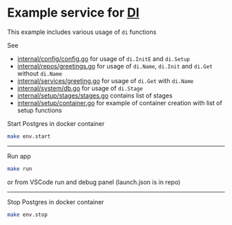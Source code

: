 # Example service for [DI](https://github.com/sabahtalateh/di)

This example includes various usage of `di` functions

See 
- [internal/config/config.go](https://github.com/sabahtalateh/diexample/blob/main/internal/config/config.go) for usage of `di.InitE` and `di.Setup`
- [internal/repos/greetings.go](https://github.com/sabahtalateh/diexample/blob/main/internal/repos/greetings.go) for usage of `di.Name`, `di.Init` and `di.Get` without `di.Name`
- [internal/services/greeting.go](https://github.com/sabahtalateh/diexample/blob/main/internal/services/greeting.go) for usage of `di.Get` with `di.Name`
- [internal/system/db.go](https://github.com/sabahtalateh/diexample/blob/main/internal/system/db.go) for usage of `di.Stage`
- [internal/setup/stages/stages.go](https://github.com/sabahtalateh/diexample/blob/main/internal/setup/stages/stages.go) contains list of stages
- [internal/setup/container.go](https://github.com/sabahtalateh/diexample/blob/main/internal/setup/container.go) for example of container creation with list of setup functions


Start Postgres in docker container
```sh
make env.start
```

---

Run app
```sh
make run
```
or from VSCode run and debug panel (launch.json is in repo)

---

Stop Postgres in docker container
```sh
make env.stop
```


